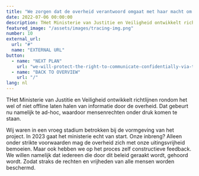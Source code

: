 ```yaml
---
title: "We zorgen dat de overheid verantwoord omgaat met haar macht om onze uitingsvrijheid te beperken"
date: 2022-07-06 00:00:00
description: THet Ministerie van Justitie en Veiligheid ontwikkelt richtlijnen rondom het wel of niet offline laten halen van informatie door de overheid. Dat gebeurt nu namelijk te ad-hoc, waardoor mensenrechten onder druk komen te staan.
featured_image: "/assets/images/tracing-img.png"
number: 10
external_url:
  url: "#"
  name: "EXTERNAL URL"
button:
  - name: "NEXT PLAN"
    url: "we-will-protect-the-right-to-communicate-confidentially-via-the-internet"
  - name: "BACK TO OVERVIEW"
    url: "/"
lang: nl
---
```


THet Ministerie van Justitie en Veiligheid ontwikkelt richtlijnen rondom het wel of niet offline laten halen van informatie door de overheid. Dat gebeurt nu namelijk te ad-hoc, waardoor mensenrechten onder druk komen te staan.

Wij waren in een vroeg stadium betrokken bij de vormgeving van het project. In 2023 gaat het ministerie echt van start. Onze inbreng? Alleen onder strikte voorwaarden mag de overheid zich met onze uitingsvrijheid bemoeien. Maar ook hebben we op het proces zelf constructieve feedback. We willen namelijk dat iedereen die door dit beleid geraakt wordt, gehoord wordt. Zodat straks de rechten en vrijheden van alle mensen worden beschermd.